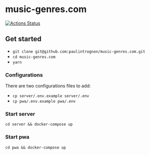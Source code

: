 # music-genres.com

[![Actions Status](https://github.com/paulintrognon/music-genres.com/workflows/CI/badge.svg)](https://github.com/paulintrognon/music-genres.com/actions)

## Get started

- `git clone git@github.com:paulintrognon/music-genres.com.git`
- `cd music-genres.com`
- `yarn`

### Configurations

There are two configurations files to add:

- `cp server/.env.example server/.env`
- `cp pwa/.env.example pwa/.env`

### Start server

`cd server && docker-compose up`

### Start pwa

`cd pwa && docker-compose up`
